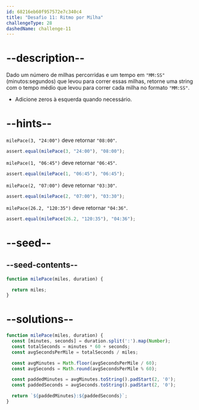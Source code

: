```yaml
---
id: 68216eb60f957572e7c340c4
title: "Desafio 11: Ritmo por Milha"
challengeType: 28
dashedName: challenge-11
---
```


# --description--

Dado um número de milhas percorridas e um tempo em `"MM:SS"` (minutos:segundos) que levou para correr essas milhas, retorne uma string com o tempo médio que levou para correr cada milha no formato `"MM:SS"`.

- Adicione zeros à esquerda quando necessário.

# --hints--

`milePace(3, "24:00")` deve retornar `"08:00"`.

```js
assert.equal(milePace(3, "24:00"), "08:00");
```

`milePace(1, "06:45")` deve retornar `"06:45"`.

```js
assert.equal(milePace(1, "06:45"), "06:45");
```

`milePace(2, "07:00")` deve retornar `"03:30"`.

```js
assert.equal(milePace(2, "07:00"), "03:30");
```

`milePace(26.2, "120:35")` deve retornar `"04:36"`.

```js
assert.equal(milePace(26.2, "120:35"), "04:36");
```

# --seed--

## --seed-contents--

```js
function milePace(miles, duration) {

  return miles;
}
```

# --solutions--

```js
function milePace(miles, duration) {
  const [minutes, seconds] = duration.split(':').map(Number);
  const totalSeconds = minutes * 60 + seconds;
  const avgSecondsPerMile = totalSeconds / miles;

  const avgMinutes = Math.floor(avgSecondsPerMile / 60);
  const avgSeconds = Math.round(avgSecondsPerMile % 60);

  const paddedMinutes = avgMinutes.toString().padStart(2, '0');
  const paddedSeconds = avgSeconds.toString().padStart(2, '0');

  return `${paddedMinutes}:${paddedSeconds}`;
}
```

